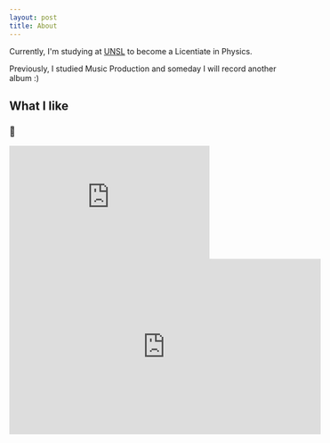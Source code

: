 ```yaml
---
layout: post
title: About
---
```


Currently, I'm studying at [UNSL](http://unsl.edu.ar) to become a Licentiate in Physics.

Previously, I studied Music Production and someday I will record another album :)

## What I like

### 🎵
<iframe width="360" height="203" src="https://www.youtube.com/embed/kaoqCARilbA?controls=0&amp;start=54" title="YouTube video player" frameborder="0" allow="accelerometer; clipboard-write; encrypted-media; gyroscope; picture-in-picture" allowfullscreen></iframe>

<iframe width="560" height="315" src="https://www.youtube.com/embed/kaoqCARilbA?controls=0&amp;start=54" title="YouTube video player" frameborder="0" allow="accelerometer; autoplay; clipboard-write; encrypted-media; gyroscope; picture-in-picture" allowfullscreen></iframe>
